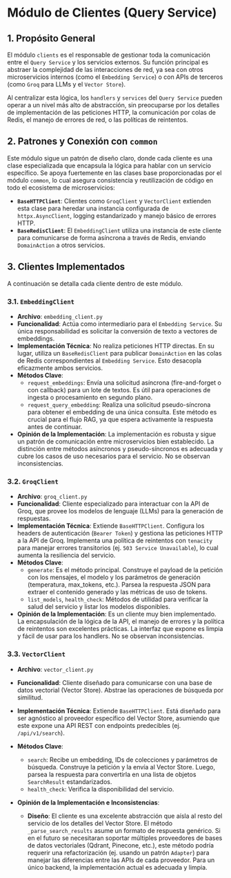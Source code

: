 # Módulo de Clientes (Query Service)

## 1. Propósito General

El módulo `clients` es el responsable de gestionar toda la comunicación entre el `Query Service` y los servicios externos. Su función principal es abstraer la complejidad de las interacciones de red, ya sea con otros microservicios internos (como el `Embedding Service`) o con APIs de terceros (como `Groq` para LLMs y el `Vector Store`).

Al centralizar esta lógica, los `handlers` y `services` del `Query Service` pueden operar a un nivel más alto de abstracción, sin preocuparse por los detalles de implementación de las peticiones HTTP, la comunicación por colas de Redis, el manejo de errores de red, o las políticas de reintentos.

## 2. Patrones y Conexión con `common`

Este módulo sigue un patrón de diseño claro, donde cada cliente es una clase especializada que encapsula la lógica para hablar con un servicio específico. Se apoya fuertemente en las clases base proporcionadas por el módulo `common`, lo cual asegura consistencia y reutilización de código en todo el ecosistema de microservicios:

- **`BaseHTTPClient`**: Clientes como `GroqClient` y `VectorClient` extienden esta clase para heredar una instancia configurada de `httpx.AsyncClient`, logging estandarizado y manejo básico de errores HTTP.
- **`BaseRedisClient`**: El `EmbeddingClient` utiliza una instancia de este cliente para comunicarse de forma asíncrona a través de Redis, enviando `DomainAction` a otros servicios.

## 3. Clientes Implementados

A continuación se detalla cada cliente dentro de este módulo.

### 3.1. `EmbeddingClient`

- **Archivo**: `embedding_client.py`
- **Funcionalidad**: Actúa como intermediario para el `Embedding Service`. Su única responsabilidad es solicitar la conversión de texto a vectores de embeddings.
- **Implementación Técnica**: No realiza peticiones HTTP directas. En su lugar, utiliza un `BaseRedisClient` para publicar `DomainAction` en las colas de Redis correspondientes al `Embedding Service`. Esto desacopla eficazmente ambos servicios.
- **Métodos Clave**:
    - `request_embeddings`: Envía una solicitud asíncrona (fire-and-forget o con callback) para un lote de textos. Es útil para operaciones de ingesta o procesamiento en segundo plano.
    - `request_query_embedding`: Realiza una solicitud pseudo-síncrona para obtener el embedding de una única consulta. Este método es crucial para el flujo RAG, ya que espera activamente la respuesta antes de continuar.
- **Opinión de la Implementación**: La implementación es robusta y sigue un patrón de comunicación entre microservicios bien establecido. La distinción entre métodos asíncronos y pseudo-síncronos es adecuada y cubre los casos de uso necesarios para el servicio. No se observan inconsistencias.

### 3.2. `GroqClient`

- **Archivo**: `groq_client.py`
- **Funcionalidad**: Cliente especializado para interactuar con la API de Groq, que provee los modelos de lenguaje (LLMs) para la generación de respuestas.
- **Implementación Técnica**: Extiende `BaseHTTPClient`. Configura los headers de autenticación (`Bearer Token`) y gestiona las peticiones HTTP a la API de Groq. Implementa una política de reintentos con `tenacity` para manejar errores transitorios (ej. `503 Service Unavailable`), lo cual aumenta la resiliencia del servicio.
- **Métodos Clave**:
    - `generate`: Es el método principal. Construye el payload de la petición con los mensajes, el modelo y los parámetros de generación (temperatura, max_tokens, etc.). Parsea la respuesta JSON para extraer el contenido generado y las métricas de uso de tokens.
    - `list_models`, `health_check`: Métodos de utilidad para verificar la salud del servicio y listar los modelos disponibles.
- **Opinión de la Implementación**: Es un cliente muy bien implementado. La encapsulación de la lógica de la API, el manejo de errores y la política de reintentos son excelentes prácticas. La interfaz que expone es limpia y fácil de usar para los handlers. No se observan inconsistencias.

### 3.3. `VectorClient`

- **Archivo**: `vector_client.py`
- **Funcionalidad**: Cliente diseñado para comunicarse con una base de datos vectorial (Vector Store). Abstrae las operaciones de búsqueda por similitud.
- **Implementación Técnica**: Extiende `BaseHTTPClient`. Está diseñado para ser agnóstico al proveedor específico del Vector Store, asumiendo que este expone una API REST con endpoints predecibles (ej. `/api/v1/search`).
- **Métodos Clave**:
    - `search`: Recibe un embedding, IDs de colecciones y parámetros de búsqueda. Construye la petición y la envía al Vector Store. Luego, parsea la respuesta para convertirla en una lista de objetos `SearchResult` estandarizados.
    - `health_check`: Verifica la disponibilidad del servicio.
- **Opinión de la Implementación e Inconsistencias**:
    
    - **Diseño**: El cliente es una excelente abstracción que aísla al resto del servicio de los detalles del Vector Store. El método `_parse_search_results` asume un formato de respuesta genérico. Si en el futuro se necesitaran soportar múltiples proveedores de bases de datos vectoriales (Qdrant, Pinecone, etc.), este método podría requerir una refactorización (ej. usando un patrón `Adapter`) para manejar las diferencias entre las APIs de cada proveedor. Para un único backend, la implementación actual es adecuada y limpia.
